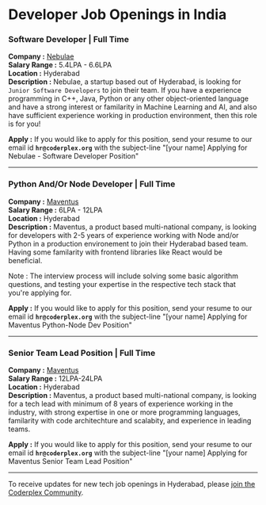 # Developer Job Openings in India

### Software Developer | Full Time  
**Company :** [Nebulae](https://nebulaesoft.com/)  
**Salary Range :** 5.4LPA - 6.6LPA  
**Location :** Hyderabad  
**Description :** Nebulae, a startup based out of Hyderabad, is looking for `Junior Software Developers` to join their team. If you have a experience programming in C++, Java, Python or any other object-oriented language and have a strong interest or familarity in Machine Learning and AI, and also have sufficient experience working in production environment, then this role is for you!    

**Apply :** If you would like to apply for this position, send your resume to our email id **`hr@coderplex.org`** with the subject-line "[your name] Applying for Nebulae - Software Developer Position"  

<hr>

### Python And/Or Node Developer | Full Time  
**Company :** [Maventus](https://mavsocial.com/)  
**Salary Range :** 6LPA - 12LPA  
**Location :** Hyderabad  
**Description :** Maventus, a product based multi-national company, is looking for developers with 2-5 years of experience working with Node and/or Python in a production environement to join their Hyderabad based team. Having some familarity with frontend libraries like React would be beneficial. 

Note : The interview process will include solving some basic algorithm questions, and testing your expertise in the respective tech stack that you're applying for. 

**Apply :** If you would like to apply for this position, send your resume to our email id **`hr@coderplex.org`** with the subject-line "[your name] Applying for Maventus Python-Node Dev Position"  

<hr>

### Senior Team Lead Position | Full Time  
**Company :** [Maventus](https://mavsocial.com/)   
**Salary Range :** 12LPA-24LPA   
**Location :** Hyderabad  
**Description :** Maventus, a product based multi-national company, is looking for a tech lead with minimum of 8 years of experience working in the industry, with strong expertise in one or more programming languages, familarity with code architechture and scalabity, and experience in leading teams. 

**Apply :** If you would like to apply for this position, send your resume to our email id **`hr@coderplex.org`** with the subject-line "[your name] Applying for Maventus Senior Team Lead Position"  

<hr>

To receive updates for new tech job openings in Hyderabad, please [join the Coderplex Community](https://coderplex.org/join).
